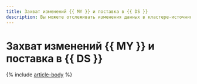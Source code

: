 ```yaml
---
title: Захват изменений {{ MY }} и поставка в {{ DS }}
description: Вы можете отслеживать изменения данных в кластере-источнике {{ mmy-name }} и отправлять их в кластер-приемник {{ yds-name }} с помощью технологии Change Data Capture (CDC).
---
```


# Захват изменений {{ MY }} и поставка в {{ DS }}

{% include [article-body](../../_tutorials/dataplatform/datatransfer/mmy-to-yds.md) %}
